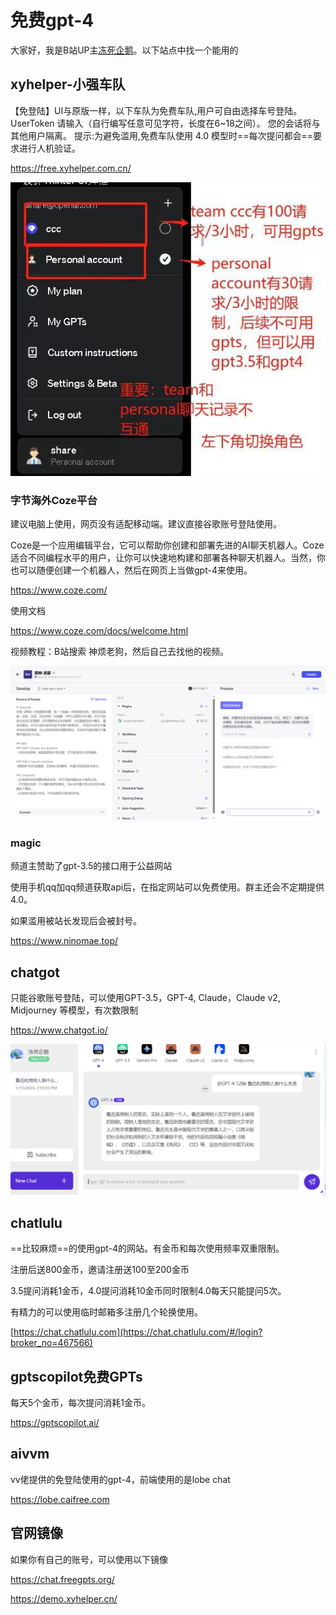 # 免费gpt-4

大家好，我是B站UP主[冻死企鹅](https://space.bilibili.com/23375741)。以下站点中找一个能用的

## xyhelper-小强车队

【免登陆】UI与原版一样，以下车队为免费车队,用户可自由选择车号登陆。 UserToken 请输入（自行编写任意可见字符，长度在6~18之间）。 您的会话将与其他用户隔离。
提示:为避免滥用,免费车队使用 4.0 模型时==每次提问都会==要求进行人机验证。

https://free.xyhelper.com.cn/

![webwxgetmsgimg](assets/webwxgetmsgimg.jpg)

### 字节海外Coze平台

建议电脑上使用，网页没有适配移动端。建议直接谷歌账号登陆使用。

Coze是一个应用编辑平台，它可以帮助你创建和部署先进的AI聊天机器人。Coze适合不同编程水平的用户，让你可以快速地构建和部署各种聊天机器人。当然，你也可以随便创建一个机器人，然后在网页上当做gpt-4来使用。

https://www.coze.com/

使用文档

https://www.coze.com/docs/welcome.html

视频教程：B站搜索 神烦老狗，然后自己去找他的视频。

![image-20240115145316102](assets/image-20240115145316102.png)

### magic

频道主赞助了gpt-3.5的接口用于公益网站

使用手机qq加qq频道获取api后，在指定网站可以免费使用。群主还会不定期提供4.0。

如果滥用被站长发现后会被封号。

https://www.ninomae.top/

## chatgot

只能谷歌账号登陆，可以使用GPT-3.5，GPT-4, Claude，Claude v2, Midjourney 等模型，有次数限制

https://www.chatgot.io/

![image-20240115145640023](assets/image-20240115145640023.png)

## chatlulu

==比较麻烦==的使用gpt-4的网站。有金币和每次使用频率双重限制。

注册后送800金币，邀请注册送100至200金币

3.5提问消耗1金币，4.0提问消耗10金币同时限制4.0每天只能提问5次。

有精力的可以使用临时邮箱多注册几个轮换使用。

[https://chat.chatlulu.com](https://chat.chatlulu.com/#/login?broker_no=467566)

## gptscopilot免费GPTs

每天5个金币，每次提问消耗1金币。

https://gptscopilot.ai/

## aivvm

vv佬提供的免登陆使用的gpt-4，前端使用的是lobe chat

https://lobe.caifree.com

## 官网镜像

如果你有自己的账号，可以使用以下镜像

https://chat.freegpts.org/

https://demo.xyhelper.cn/
